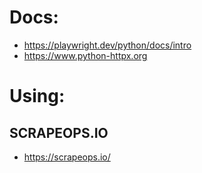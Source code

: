 # Docs:
- https://playwright.dev/python/docs/intro
- https://www.python-httpx.org

# Using:
## SCRAPEOPS.IO
- https://scrapeops.io/